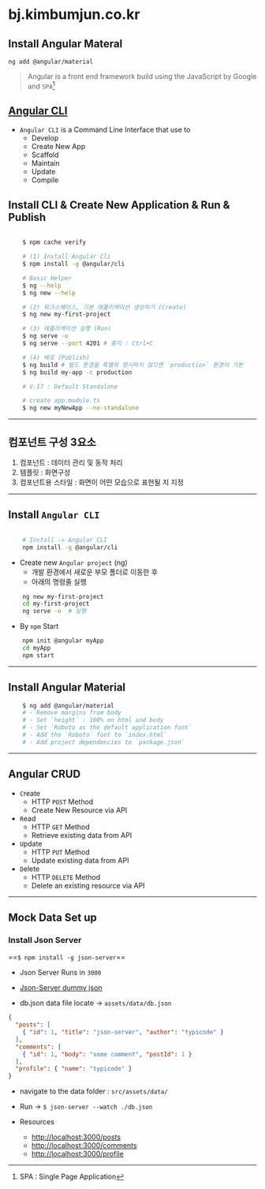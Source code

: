 # bj.kimbumjun.co.kr

## Install Angular Materal

`ng add @angular/material`

> Angular is a front end framework build using the JavaScript by Google and `SPA`[^1]

[^1]: SPA : Single Page Application

## [Angular CLI](https://angular.io/cli)

- `Angular CLI` is a Command Line Interface that use to
  - Develop
  - Create New App
  - Scaffold
  - Maintain
  - Update
  - Compile

## Install CLI & Create New Application & Run & Publish

```bash

    $ npm cache verify

    # (1) Install Angular Cli
    $ npm install -g @angular/cli

    # Basic Helper 
    $ ng --help
    $ ng new --help

    # (2) 워크스페이스, 기본 애플리케이션 생성하기 (Create)
    $ ng new my-first-project

    # (3) 애플리케이션 실행 (Run)
    $ ng serve -o
    $ ng serve --port 4201 # 중지 : Ctrl+C

    # (4) 배포 (Publish)
    $ ng build # 빌드 환경을 특별히 명시하지 않으면 `production` 환경이 기본
    $ ng build my-app -c production

    # V.17 : Default Standalone

    # create app.module.ts
    $ ng new myNewApp --no-standalone
```

---

## 컴포넌트 구성 3요소

1. 컴포넌트          : 데이터 관리 및 동작 처리
2. 템플릿           : 화면구성
3. 컴포넌트용 스타일  : 화면이 어떤 모습으로 표현될 지 지정

---

## Install `Angular CLI`

```bash

    # Install -> Angular CLI
    npm install -g @angular/cli
```

- Create new `Angular project` (ng)
  - 개발 환경에서 새로운  부모 폴더로 이동한 후
  - 아래의 명령줄 실행

```bash
    ng new my-first-project
    cd my-first-project
    ng serve -o  # 실행
```

- By `npm` Start

```bash
    npm init @angular myApp
    cd myApp
    npm start
```

---

## Install Angular Material

```bash
    $ ng add @angular/material
    # - Remove margins from body
    # - Set `height` : 100% on html and body
    # - Set `Roboto as the default application font`
    # - Add the `Roboto` font to `index.html`
    # - Add project dependencies to `package.json`
```

---

## Angular CRUD

- `C`reate
  - HTTP `POST` Method
  - Create New Resource via API
- `R`ead
  - HTTP `GET` Method
  - Retrieve existing data from API
- `U`pdate
  - HTTP `PUT` Method
  - Update existing data from API
- `D`elete
  - HTTP `DELETE` Method
  - Delete an existing resource via API

---

## Mock Data Set up

### Install Json Server

==`$ npm install -g json-server`==

- Json Server Runs in `3000`

- [Json-Server dummy json](https://github.com/typicode/json-server)

- db.json data file locate $\rightarrow$ `assets/data/db.json`

```json
{
  "posts": [
    { "id": 1, "title": "json-server", "author": "typicode" }
  ],
  "comments": [
    { "id": 1, "body": "some comment", "postId": 1 }
  ],
  "profile": { "name": "typicode" }
}
```

- navigate to the data folder : `src/assets/data/`
- Run $\rightarrow$ `$ json-server --watch ./db.json`

- Resources
  - <http://localhost:3000/posts>
  - <http://localhost:3000/comments>
  - <http://localhost:3000/profile>

